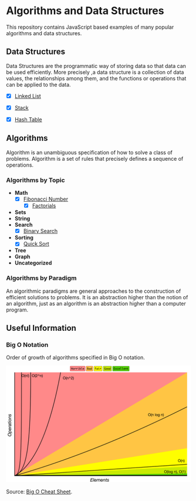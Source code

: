 # Algorithms and Data Structures

This repository contains JavaScript based examples of many popular algorithms and data structures.

## Data Structures

Data Structures are the programmatic way of storing data so that data can be used efficiently. More precisely ,a data structure is a collection of data values, the relationships among them, and the functions or operations that can be applied to the data.

- [x] [Linked List](https://github.com/bsonmez/javascript-algorithms/tree/master/src/data-structures/linked-list)

- [x] [Stack](https://github.com/bsonmez/javascript-algorithms/tree/master/src/data-structures/stack)

- [x] [Hash Table](https://github.com/bsonmez/javascript-algorithms/tree/master/src/data-structures/hash-table)
## Algorithms

Algorithm is an unambiguous specification of how to solve a class of problems. Algorithm is a set of rules that precisely defines a sequence of operations.

### Algorithms by Topic

* **Math**
  - [x] [Fibonacci Number](https://github.com/bsonmez/javascript-algorithms/tree/master/src/algorithms/math/fibonacci) 
	- [x] [Factorials](https://github.com/bsonmez/javascript-algorithms/tree/master/src/algorithms/math/factorial)
* **Sets**
* **String**
* **Search**
	- [x] [Binary Search](https://github.com/bsonmez/javascript-algorithms/tree/master/src/algorithms/search/binary-search)
* **Sorting**
	- [x] [Quick Sort](https://github.com/bsonmez/javascript-algorithms/tree/master/src/algorithms/sorting/quick-sort)
* **Tree**
* **Graph**
* **Uncategorized**

### Algorithms by Paradigm

An algorithmic paradigms are general approaches to the construction of efficient solutions to problems. It is an abstraction higher than the notion of an algorithm, just as an algorithm is an abstraction higher than a computer program.

## Useful Information

### Big O Notation

Order of growth of algorithms specified in Big O notation.

![Big O graphs](https://github.com/trekhleb/javascript-algorithms/blob/master/assets/big-o-graph.png?raw=true)

Source: [Big O Cheat Sheet](http://bigocheatsheet.com/).
